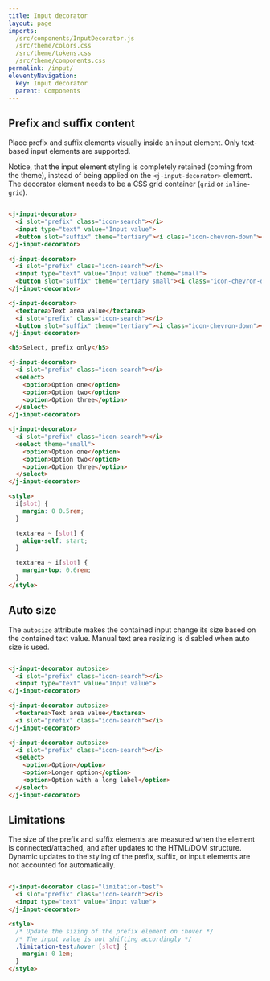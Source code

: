 ```yaml
---
title: Input decorator
layout: page
imports:
  /src/components/InputDecorator.js
  /src/theme/colors.css
  /src/theme/tokens.css
  /src/theme/components.css
permalink: /input/
eleventyNavigation:
  key: Input decorator
  parent: Components
---
```


## Prefix and suffix content

Place prefix and suffix elements visually inside an input element. Only text-based input elements are supported.

Notice, that the input element styling is completely retained (coming from the theme), instead of being applied on the `<j-input-decorator>` element. The decorator element needs to be a CSS grid container (`grid` or `inline-grid`).

<style>
render-example {
  display: flex;
  flex-direction: column;
  gap: 1rem;
  align-items: start;
}

input {
  min-width: 0;
}
</style>

<render-example></render-example>
```html
<j-input-decorator>
  <i slot="prefix" class="icon-search"></i>
  <input type="text" value="Input value">
  <button slot="suffix" theme="tertiary"><i class="icon-chevron-down"></i></button>
</j-input-decorator>

<j-input-decorator>
  <i slot="prefix" class="icon-search"></i>
  <input type="text" value="Input value" theme="small">
  <button slot="suffix" theme="tertiary small"><i class="icon-chevron-down"></i></button>
</j-input-decorator>

<j-input-decorator>
  <textarea>Text area value</textarea>
  <i slot="prefix" class="icon-search"></i>
  <button slot="suffix" theme="tertiary"><i class="icon-chevron-down"></i></button>
</j-input-decorator>

<h5>Select, prefix only</h5>

<j-input-decorator>
  <i slot="prefix" class="icon-search"></i>
  <select>
    <option>Option one</option>
    <option>Option two</option>
    <option>Option three</option>
  </select>
</j-input-decorator>

<j-input-decorator>
  <i slot="prefix" class="icon-search"></i>
  <select theme="small">
    <option>Option one</option>
    <option>Option two</option>
    <option>Option three</option>
  </select>
</j-input-decorator>

<style>
  i[slot] {
    margin: 0 0.5rem;
  }

  textarea ~ [slot] {
    align-self: start;
  }

  textarea ~ i[slot] {
    margin-top: 0.6rem;
  }
</style>
```


## Auto size

The `autosize` attribute makes the contained input change its size based on the contained text value. Manual text area resizing is disabled when auto size is used.

<render-example></render-example>
```html
<j-input-decorator autosize>
  <i slot="prefix" class="icon-search"></i>
  <input type="text" value="Input value">
</j-input-decorator>

<j-input-decorator autosize>
  <textarea>Text area value</textarea>
  <i slot="prefix" class="icon-search"></i>
</j-input-decorator>

<j-input-decorator autosize>
  <i slot="prefix" class="icon-search"></i>
  <select>
    <option>Option</option>
    <option>Longer option</option>
    <option>Option with a long label</option>
  </select>
</j-input-decorator>
```



## Limitations

The size of the prefix and suffix elements are measured when the element is connected/attached, and after updates to the HTML/DOM structure. Dynamic updates to the styling of the prefix, suffix, or input elements are not accounted for automatically.

<render-example></render-example>
```html
<j-input-decorator class="limitation-test">
  <i slot="prefix" class="icon-search"></i>
  <input type="text" value="Input value">
</j-input-decorator>

<style>
  /* Update the sizing of the prefix element on :hover */
  /* The input value is not shifting accordingly */
  .limitation-test:hover [slot] {
    margin: 0 1em;
  }
</style>
```

